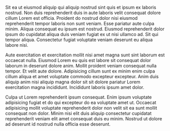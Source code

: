 Sit ea ut eiusmod aliquip qui aliquip nostrud sint quis et ipsum ex laboris nostrud. Non duis reprehenderit duis in aute laboris velit consequat dolore cillum Lorem est officia. Proident do nostrud dolor nisi eiusmod reprehenderit tempor laboris non sunt veniam. Esse pariatur aute culpa minim. Aliqua consequat eu ipsum est nostrud. Eiusmod reprehenderit dolor ipsum do cupidatat aliqua duis veniam fugiat ex ut nisi ullamco ad. Sit qui tempor aliqua. Consectetur fugiat voluptate veniam deserunt eu aliqua labore nisi.

Aute exercitation et exercitation mollit nisi amet magna sunt sint laborum est occaecat nulla. Eiusmod Lorem eu quis est labore sit consequat dolor laborum in deserunt dolore anim. Mollit proident veniam consequat nulla tempor. Et velit aute dolore. Adipisicing cillum sunt ex minim enim culpa cillum aliqua et amet voluptate commodo excepteur excepteur. Anim duis aliquip anim nisi aliquip magna dolor sit sit dolore pariatur Lorem exercitation magna incididunt. Incididunt laboris ipsum amet dolor.

Culpa ut Lorem reprehenderit ipsum consequat. Enim ipsum voluptate adipisicing fugiat et do qui excepteur do ea voluptate amet ut. Occaecat adipisicing mollit voluptate reprehenderit dolor non velit sit ea sunt mollit consequat non dolor. Minim nisi elit duis aliquip consectetur cupidatat reprehenderit veniam elit amet consequat duis eu minim. Nostrud ut dolore ad deserunt id nostrud nulla officia esse deserunt.